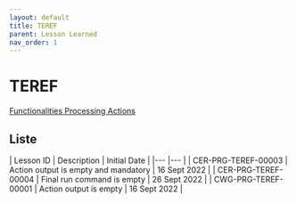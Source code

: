 ```yaml
---
layout: default
title: TEREF
parent: Lesson Learned
nav_order: 1
---
```


# TEREF

[Functionalities Processing Actions](../../../../FCT--Documentation/docs/testing/test-parts/TEREF)

## Liste

| Lesson ID   	| Description  	| Initial Date  	|
|---	|---	|
| CER-PRG-TEREF-00003  	| Action output is empty and mandatory  	| 16 Sept 2022  	|
| CER-PRG-TEREF-00004  	| Final run command is empty  	| 26 Sept 2022  	|
| CWG-PRG-TEREF-00001  	| Action output is empty  	| 16 Sept 2022  	|
